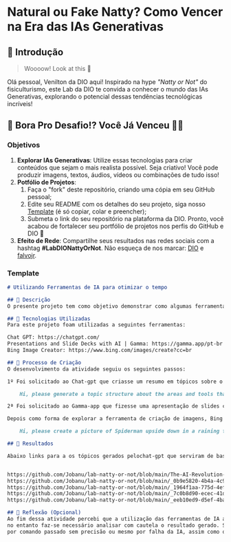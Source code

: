 # Natural ou Fake Natty? Como Vencer na Era das IAs Generativas

## 🚀 Introdução

> Woooow! Look at this 👀

Olá pessoal, Venilton da DIO aqui! Inspirado na hype _"Natty or Not"_ do fisiculturismo, este Lab da DIO te convida a conhecer o mundo das IAs Generativas, explorando o potencial dessas tendências tecnológicas incríveis!

## 🎯 Bora Pro Desafio!? Você Já Venceu 💪🤓

### Objetivos

1. **Explorar IAs Generativas**: Utilize essas tecnologias para criar conteúdos que sejam o mais realista possível. Seja criativo! Você pode produzir imagens, textos, áudios, vídeos ou combinações de tudo isso!
1. **Potfólio de Projetos**:
    1. Faça o "fork" deste repositório, criando uma cópia em seu GitHub pessoal;
    2. Edite seu README com os detalhes do seu projeto, siga nosso [Template](#template) (é só copiar, colar e preencher);
    3. Submeta o link do seu repositório na plataforma da DIO. Pronto, você acabou de fortalecer seu portfólio de projetos nos perfis do GitHub e DIO 🚀
1. **Efeito de Rede**: Compartilhe seus resultados nas redes sociais com a hashtag **#LabDIONattyOrNot**. Não esqueça de nos marcar: [DIO](https://www.linkedin.com/school/dio-makethechange) e [falvojr](https://www.linkedin.com/in/falvojr).

### Template

```markdown
# Utilizando Ferramentas de IA para otimizar o tempo

## 📒 Descrição
O presente projeto tem como objetivo demonstrar como algumas ferramentas de IA podem facilitar o dia a dia, criação de conteúdo digital

## 🤖 Tecnologias Utilizadas
Para este projeto foam utilizadas a seguintes ferramentas:

Chat GPT: https://chatgpt.com/
Presentations and Slide Decks with AI | Gamma: https://gamma.app/pt-br
Bing Image Creator: https://www.bing.com/images/create?cc=br

## 🧐 Processo de Criação
O desenvolvimento da atividade seguiu os seguintes passos:

1º Foi solicitado ao Chat-gpt que criasse um resumo em tópicos sobre o uso de IA por meio do seguinte prompt:

    Hi, please generate a topic structure about the areas and tools that IA can be used, also talk about the necessity of human supervision over the results of it.

2ª Foi solicitado ao Gamma-app que fizesse uma apresentação de slides com o resultado do 1º passo. O resultado foi salvo com a extensão .pdf.

Depois como forma de explorar a ferramenta de criação de imagens, Bing Image Creator foi passado o seguinte prompt:

    Hi, please create a picture of Spiderman upside down in a raining forest, thunder and lights.

## 🚀 Resultados

Abaixo links para a os tópicos gerados pelochat-gpt que serviram de base para a apresentação e imagens geradas por meio da ferramentas de IA:


https://github.com/Jobanu/lab-natty-or-not/blob/main/The-AI-Revolution-Applications-Tools-and-Human-Oversight.pdf
https://github.com/Jobanu/lab-natty-or-not/blob/main/_0b9e5820-4b4a-4c98-9e3d-dddbabe09f62.jpg
https://github.com/Jobanu/lab-natty-or-not/blob/main/_1964f1aa-775d-4efa-96fb-c8c70e066de2.jpg
https://github.com/Jobanu/lab-natty-or-not/blob/main/_7c0b8d90-ecec-41d7-b427-93ce4306fde2.jpg
https://github.com/Jobanu/lab-natty-or-not/blob/main/_eeb10ed9-d5ef-4bab-a97a-bf26d2c584d7.jpg

## 💭 Reflexão (Opcional)
Ao fim dessa atividade percebi que a utilização das ferramentas de IA ajudam a maximizar o uso do tempo, permitindo ao ser humano realizar atividades menos repetitivas,
no entanto faz-se necessário analisar com cautela o resultado gerado. Sobretudo deve-se analisar o resultado de imagens que podem ser geradas fora da realidade, quer
por comando passado sem precisão ou mesmo por falha da IA, assim como os textos que podem vir com viés ou trazer informações desatualizadas e equivocadas.
```
